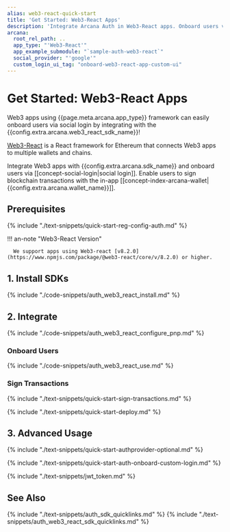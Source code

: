 ```yaml
---
alias: web3-react-quick-start
title: 'Get Started: Web3-React Apps'
description: 'Integrate Arcana Auth in Web3-React apps. Onboard users via social login. Provide instant access to the in-app Arcana wallet for signing transactions.'
arcana:
  root_rel_path: ..
  app_type: "'Web3-React'"
  app_example_submodule: "`sample-auth-web3-react`"
  social_provider: "'google'"
  custom_login_ui_tag: "onboard-web3-react-app-custom-ui"
---
```


# Get Started: Web3-React Apps

Web3 apps using {{page.meta.arcana.app_type}} framework can easily onboard users via social login by integrating with the {{config.extra.arcana.web3_react_sdk_name}}!

[Web3-React](https://www.npmjs.com/package/web3-react) is a React framework for Ethereum that connects Web3 apps to multiple wallets and chains. 

Integrate Web3 apps with {{config.extra.arcana.sdk_name}} and onboard users via [[concept-social-login|social login]]. Enable users to sign blockchain transactions with the in-app [[concept-index-arcana-wallet|{{config.extra.arcana.wallet_name}}]].

## Prerequisites

{% include "./text-snippets/quick-start-reg-config-auth.md" %}

!!! an-note "Web3-React Version"

      We support apps using Web3-react [v8.2.0](https://www.npmjs.com/package/@web3-react/core/v/8.2.0) or higher.

## 1. Install SDKs

{% include "./code-snippets/auth_web3_react_install.md" %}

## 2. Integrate

{% include "./code-snippets/auth_web3_react_configure_pnp.md" %}

### Onboard Users

{% include "./code-snippets/auth_web3_react_use.md" %}

### Sign Transactions

{% include "./text-snippets/quick-start-sign-transactions.md" %}

{% include "./text-snippets/quick-start-deploy.md" %}

## 3. Advanced Usage

{% include "./text-snippets/quick-start-authprovider-optional.md" %}

{% include "./text-snippets/quick-start-auth-onboard-custom-login.md" %}

{% include "./text-snippets/jwt_token.md" %}

## See Also

{% include "./text-snippets/auth_sdk_quicklinks.md" %}
{% include "./text-snippets/auth_web3_react_sdk_quicklinks.md" %}